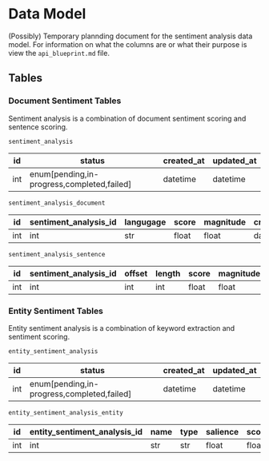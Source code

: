 # Data Model

(Possibly) Temporary plannding document for the sentiment analysis data model. For information on what the columns are or what their purpose is view the `api_blueprint.md` file.

## Tables

### Document Sentiment Tables

Sentiment analysis is a combination of document sentiment scoring and sentence scoring.

`sentiment_analysis`

| id  | status                                     | created_at | updated_at |
| --- | ------------------------------------------ | ---------- | ---------- |
| int | enum[pending,in-progress,completed,failed] | datetime   | datetime   |

`sentiment_analysis_document`

| id  | sentiment_analysis_id | langugage | score | magnitude | created_at |
| --- | --------------------- | --------- | ----- | --------- | ---------- |
| int | int                   | str       | float | float     | datetime   |

`sentiment_analysis_sentence`

| id  | sentiment_analysis_id | offset | length | score | magnitude | created_at |
| --- | --------------------- | ------ | ------ | ----- | --------- | ---------- |
| int | int                   | int    | int    | float | float     | datetime   |

### Entity Sentiment Tables

Entity sentiment analysis is a combination of keyword extraction and sentiment scoring.

`entity_sentiment_analysis`

| id  | status                                     | created_at | updated_at |
| --- | ------------------------------------------ | ---------- | ---------- |
| int | enum[pending,in-progress,completed,failed] | datetime   | datetime   |

`entity_sentiment_analysis_entity`

| id  | entity_sentiment_analysis_id | name | type | salience | score | magnitude | created_at |
| --- | ---------------------------- | ---- | ---- | -------- | ----- | --------- | ---------- |
| int | int                          | str  | str  | float    | float | float     | datetime   |
